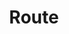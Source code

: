 ---
weight: 1500
title: "Route"
description: "Temukan script Mikrotik yang kamu butuhkan."
icon: "route"
draft: false
toc: true
---